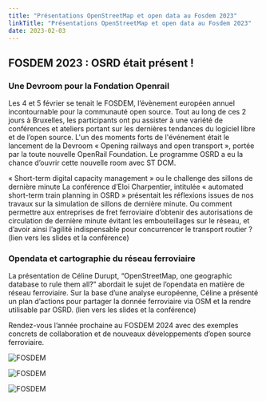 ```yaml
---
title: "Présentations OpenStreetMap et open data au Fosdem 2023"
linkTitle: "Présentations OpenStreetMap et open data au Fosdem 2023"
date: 2023-02-03
---
```


## FOSDEM 2023 : OSRD était présent !

### Une Devroom pour la Fondation Openrail
Les 4 et 5 février se tenait le FOSDEM, l’évènement européen annuel incontournable pour la communauté open source. 
Tout au long de ces 2 jours à Bruxelles, les participants ont pu assister à une variété de conférences et ateliers portant sur les dernières tendances du logiciel libre et de l’open source.
L'un des moments forts de l'événement était le lancement de la Devroom « Opening railways and open transport », portée par la toute nouvelle OpenRail Foundation. Le programme OSRD a eu la chance d’ouvrir cette nouvelle room avec ST DCM.

« Short-term digital capacity management » ou le challenge des sillons de dernière minute
La conférence d’Eloi Charpentier, intitulée « automated short-term train planning in OSRD » présentait les réflexions issues de nos travaux sur la simulation de sillons de dernière minute. Ou comment permettre aux entreprises de fret ferroviaire d’obtenir des autorisations de circulation de dernière minute évitant les embouteillages sur le réseau, et d’avoir ainsi l’agilité indispensable pour concurrencer le transport routier ? (lien vers les slides et la conférence)

### Opendata et cartographie du réseau ferroviaire
La présentation de Céline Durupt, “OpenStreetMap, one geographic database to rule them all?” abordait  le sujet de l’opendata en matière de réseau ferroviaire. Sur la base d’une analyse européenne, Céline a présenté un plan d’actions pour partager la donnée ferroviaire via OSM et la rendre utilisable par OSRD. (lien vers les slides et la conférence)

Rendez-vous l’année prochaine au FOSDEM 2024 avec des exemples concrets de collaboration et de nouveaux développements d’open source ferroviaire.

![FOSDEM](fosdem_1.png)

![FOSDEM](fosdem_2.png)

![FOSDEM](fosdem_3.png)

